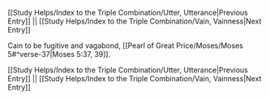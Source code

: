 [[Study Helps/Index to the Triple Combination/Utter, Utterance|Previous Entry]]  ||  [[Study Helps/Index to the Triple Combination/Vain, Vainness|Next Entry]]

 Cain to be fugitive and vagabond, [[Pearl of Great Price/Moses/Moses 5#^verse-37|Moses 5:37, 39]].

[[Study Helps/Index to the Triple Combination/Utter, Utterance|Previous Entry]]  ||  [[Study Helps/Index to the Triple Combination/Vain, Vainness|Next Entry]]